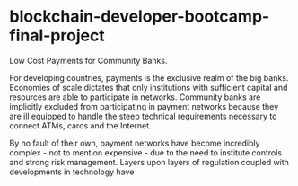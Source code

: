 # blockchain-developer-bootcamp-final-project
Low Cost Payments for Community Banks.

For developing countries, payments is the exclusive realm of the big banks. Economies of scale dictates that only institutions with sufficient capital and resources are able to participate in networks. Community banks are implicitly excluded from participating in payment networks because they are ill equipped to handle the steep technical requirements necessary to connect ATMs, cards and the Internet.

By no fault of their own, payment networks have become incredibly complex - not to mention expensive - due to the need to institute controls and strong risk management. Layers upon layers of regulation coupled with developments in technology have 

 
